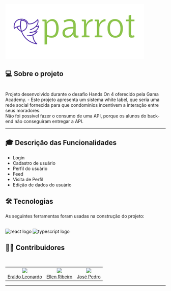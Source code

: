  <br>

<img src="./img/logoLorizontalColorido.png" alt="Logo da parrot">

## 💻 Sobre o projeto

<br>
 Projeto desenvolvido durante o desafio Hands On 4 oferecido pela Gama Academy. 
- Este projeto apresenta um sistema white label, que seria uma rede social fornecida para que condominios incentivem a interação entre seus moradores.
<br>
Não foi possivel fazer o consumo de uma API, porque os alunos do back-end não conseguiram entregar a API.

---

## :mortar_board: Descrição das Funcionalidades

- Login
- Cadastro de usuário
- Perfil do usuário
- Feed
- Visita de Perfil
- Edição de dados do usuário

## 🛠 Tecnologias

As seguintes ferramentas foram usadas na construção do projeto:
<br><br>

<div align="left">
  <img src="https://cdn.jsdelivr.net/gh/devicons/devicon/icons/react/react-original.svg" height="40" width="52" alt="react logo"  />
  <img src="https://cdn.jsdelivr.net/gh/devicons/devicon/icons/typescript/typescript-original.svg" height="40" width="52" alt="typescript logo"  />
</div>

<h2> 👨‍💻 Contribuidores </h2><br>

<table align=center>
  <tr>
   <td align="center"> <img src="https://avatars.githubusercontent.com/u/99341827?v=4" width=175/></br><a href="https://www.linkedin.com/in/eraldo-leonardo/"> Eraldo Leonardo </a>
   </td>
   <td align="center"> <img src="https://avatars.githubusercontent.com/u/102426768?v=4"  width=175/></br><a href="https://www.linkedin.com/in/ellen-ribeiro-7371811bb/"> Ellen Ribeiro</a>
   </td>
    <td align="center"> <img src="https://avatars.githubusercontent.com/u/106413273?v=4"  width=175/></br><a href="https://www.linkedin.com/in/jos%C3%A9-santos-68076015a/">José Pedro
</a>
   </td>
  </tr>
</table> </h2>

---

